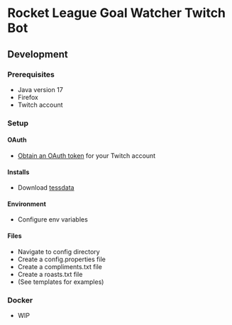 # Rocket League Goal Watcher Twitch Bot

## Development

### Prerequisites

- Java version 17
- Firefox
- Twitch account

### Setup

#### OAuth

- [Obtain an OAuth token](https://github.com/tesseract-ocr/tessdata/releases) for your Twitch account

#### Installs

- Download [tessdata](https://github.com/tesseract-ocr/tessdata/releases)

#### Environment

- Configure env variables

#### Files

- Navigate to config directory
- Create a config.properties file
- Create a compliments.txt file
- Create a roasts.txt file
- (See templates for examples)

### Docker

- WIP
